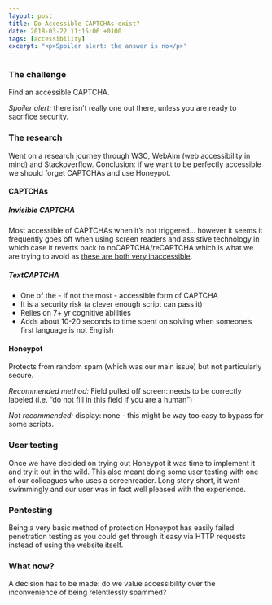 ```yaml
---
layout: post
title: Do Accessible CAPTCHAs exist?
date: 2018-03-22 11:15:06 +0100
tags: [accessibility]
excerpt: "<p>Spoiler alert: the answer is no</p>"
---
```


### The challenge

Find an accessible CAPTCHA.

_Spoiler alert:_ there isn’t really one out there, unless you are ready to sacrifice security.

### The research

Went on a research journey through W3C, WebAim (web accessibility in mind) and Stackoverflow.
Conclusion: if we want to be perfectly accessible we should forget CAPTCHAs and use Honeypot.

#### CAPTCHAs

##### Invisible CAPTCHA

Most accessible of CAPTCHAs when it’s not triggered... however it seems it frequently goes off when using screen readers and assistive technology in which case it reverts back to noCAPTCHA/reCAPTCHA which is what we are trying to avoid as [these are both very inaccessible](https://webaim.org/discussion/mail_thread?thread=8034).

##### TextCAPTCHA

- One of the - if not the most - accessible form of CAPTCHA
- It is a security risk (a clever enough script can pass it)
- Relies on 7+ yr cognitive abilities
- Adds about 10-20 seconds to time spent on solving when someone’s first language is not English

#### Honeypot

Protects from random spam (which was our main issue) but not particularly secure.

_Recommended method:_
Field pulled off screen: needs to be correctly labeled (i.e. “do not fill in this field if you are a human”)

_Not recommended:_
display: none - this might be way too easy to bypass for some scripts.

### User testing

Once we have decided on trying out Honeypot it was time to implement it and try it out in the wild. This also meant doing some user testing with one of our colleagues who uses a screenreader. Long story short, it went swimmingly and our user was in fact well pleased with the experience.

### Pentesting

Being a very basic method of protection Honeypot has easily failed penetration testing as you could get through it easy via HTTP requests instead of using the website itself.

### What now?

A decision has to be made: do we value accessibility over the inconvenience of being relentlessly spammed?
